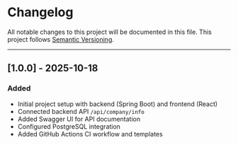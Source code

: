 # Changelog

All notable changes to this project will be documented in this file.
This project follows [Semantic Versioning](https://semver.org/).

---

## [1.0.0] - 2025-10-18
### Added
- Initial project setup with backend (Spring Boot) and frontend (React)
- Connected backend API `/api/company/info`
- Added Swagger UI for API documentation
- Configured PostgreSQL integration
- Added GitHub Actions CI workflow and templates
